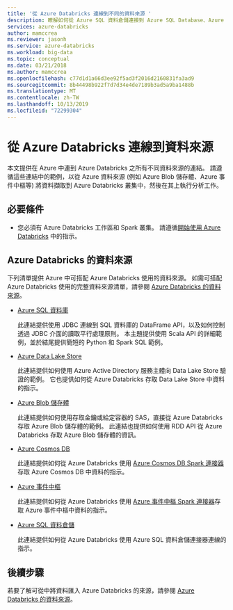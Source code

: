 ```yaml
---
title: '從 Azure Databricks 連線到不同的資料來源 '
description: 瞭解如何從 Azure SQL 資料倉儲連接到 Azure SQL Database、Azure Data Lake 存放區、blob 儲存體、Cosmos DB、事件中樞和 Azure Databricks。
services: azure-databricks
author: mamccrea
ms.reviewer: jasonh
ms.service: azure-databricks
ms.workload: big-data
ms.topic: conceptual
ms.date: 03/21/2018
ms.author: mamccrea
ms.openlocfilehash: c77d1d1a66d3ee92f5ad3f2016d2160831fa3ad9
ms.sourcegitcommit: 8b44498b922f7d7d34e4de7189b3ad5a9ba1488b
ms.translationtype: MT
ms.contentlocale: zh-TW
ms.lasthandoff: 10/13/2019
ms.locfileid: "72299304"
---
```

# <a name="connect-to-data-sources-from-azure-databricks"></a>從 Azure Databricks 連線到資料來源

本文提供在 Azure 中連到 Azure Databricks 之所有不同資料來源的連結。 請遵循這些連結中的範例，以從 Azure 資料來源 (例如 Azure Blob 儲存體、Azure 事件中樞等) 將資料擷取到 Azure Databricks 叢集中，然後在其上執行分析工作。 

## <a name="prerequisites"></a>必要條件

* 您必須有 Azure Databricks 工作區和 Spark 叢集。 請遵循[開始使用 Azure Databricks](quickstart-create-databricks-workspace-portal.md) 中的指示。

## <a name="data-sources-for-azure-databricks"></a>Azure Databricks 的資料來源

下列清單提供 Azure 中可搭配 Azure Databricks 使用的資料來源。 如需可搭配 Azure Databricks 使用的完整資料來源清單，請參閱 [Azure Databricks 的資料來源](https://docs.azuredatabricks.net/spark/latest/data-sources/index.html)。

- [Azure SQL 資料庫](https://docs.azuredatabricks.net/spark/latest/data-sources/sql-databases.html)

    此連結提供使用 JDBC 連線到 SQL 資料庫的 DataFrame API，以及如何控制透過 JDBC 介面的讀取平行處理原則。 本主題提供使用 Scala API 的詳細範例，並於結尾提供簡短的 Python 和 Spark SQL 範例。
- [Azure Data Lake Store](https://docs.azuredatabricks.net/spark/latest/data-sources/azure/azure-datalake-gen2.html)

    此連結提供如何使用 Azure Active Directory 服務主體向 Data Lake Store 驗證的範例。 它也提供如何從 Azure Databricks 存取 Data Lake Store 中資料的指示。

- [Azure Blob 儲存體](https://docs.azuredatabricks.net/spark/latest/data-sources/azure/azure-storage.html)

    此連結提供如何使用存取金鑰或給定容器的 SAS，直接從 Azure Databricks 存取 Azure Blob 儲存體的範例。 此連結也提供如何使用 RDD API 從 Azure Databricks 存取 Azure Blob 儲存體的資訊。

- [Azure Cosmos DB](https://docs.azuredatabricks.net/spark/latest/data-sources/azure/cosmosdb-connector.html)

    此連結提供如何從 Azure Databricks 使用 [Azure Cosmos DB Spark 連接器](https://github.com/Azure/azure-cosmosdb-spark)存取 Azure Cosmos DB 中資料的指示。

- [Azure 事件中樞](https://docs.azuredatabricks.net/spark/latest/data-sources/azure/eventhubs-connector.html)

    此連結提供如何從 Azure Databricks 使用 [Azure 事件中樞 Spark 連接器](https://github.com/Azure/azure-event-hubs-spark)存取 Azure 事件中樞中資料的指示。

- [Azure SQL 資料倉儲](https://docs.azuredatabricks.net/spark/latest/data-sources/azure/sql-data-warehouse.html)

    此連結提供如何從 Azure Databricks 使用 Azure SQL 資料倉儲連接器連線的指示。
    

## <a name="next-steps"></a>後續步驟

若要了解可從中將資料匯入 Azure Databricks 的來源，請參閱 [Azure Databricks 的資料來源](https://docs.azuredatabricks.net/spark/latest/data-sources/index.html#)。


